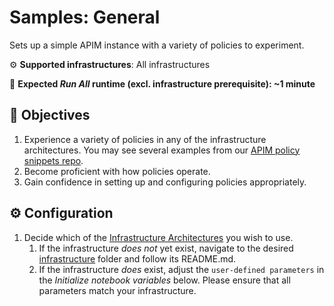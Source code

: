 # Samples: General

Sets up a simple APIM instance with a variety of policies to experiment.

⚙️ **Supported infrastructures**: All infrastructures

👟 **Expected *Run All* runtime (excl. infrastructure prerequisite): ~1 minute**

## 🎯 Objectives

1. Experience a variety of policies in any of the infrastructure architectures. You may see several examples from our [APIM policy snippets repo](https://github.com/Azure/api-management-policy-snippets).
1. Become proficient with how policies operate.
1. Gain confidence in setting up and configuring policies appropriately.

## ⚙️ Configuration

1. Decide which of the [Infrastructure Architectures](../../README.md#infrastructure-architectures) you wish to use.
    1. If the infrastructure _does not_ yet exist, navigate to the desired [infrastructure](../../infrastructure/) folder and follow its README.md.
    1. If the infrastructure _does_ exist, adjust the `user-defined parameters` in the _Initialize notebook variables_ below. Please ensure that all parameters match your infrastructure.
